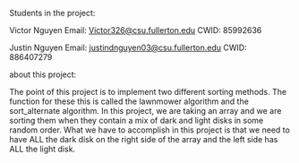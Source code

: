 Students in the project:

Victor Nguyen Email: Victor326@csu.fullerton.edu CWID: 85992636

Justin Nguyen Email: justindnguyen03@csu.fullerton.edu  CWID: 886407279

about this project:

The point of this project is to implement two different sorting methods. The function
for these this is called the lawnmower algorithm and the sort_alternate algorithm. 
In this project, we are taking an array and we are sorting them when they contain
a mix of dark and light disks in some random order. What we have to accomplish
in this project is that we need to have ALL the dark disk on the right side of the array
and the left side has ALL the light disk. 
